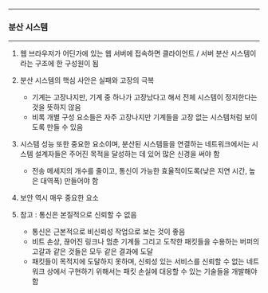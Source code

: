 -----
### 분산 시스템
-----
1. 웹 브라우저가 어딘가에 있는 웹 서버에 접속하면 클라이언트 / 서버 분산 시스템이라는 구조에 한 구성원이 됨
2. 분산 시스템의 핵심 사안은 실패와 고장의 극복
   - 기계는 고장나지만, 기계 중 하나가 고장났다고 해서 전체 시스템이 정지한다는 것을 뜻하지 않음
   - 비록 개별 구성 요소들은 자주 고장나지만 기계들을 고장 없는 시스템처럼 보이도록 만들 수 있음

3. 시스템 성능 또한 중요한 요소이며, 분산된 시스템들을 연결하는 네트워크에서는 시스템 설계자들은 주어진 목적을 달성하는 데 있어 많은 신경을 써야 함
   - 전송 메세지의 개수를 줄이고, 통신이 가능한 효율적이도록(낮은 지연 시간, 높은 대역폭) 만들어야 함

4. 보안 역시 매우 중요한 요소

5. 참고 : 통신은 본질적으로 신뢰할 수 없음
   - 통신은 근본적으로 비신뢰성 작업으로 보는 것이 좋음
   - 비트 손상, 끊어진 링크나 멈춘 기계들 그리고 도착한 패킷들을 수용하는 버퍼의 고갈과 같은 것들은 모두 같은 결과에 도달
   - 패킷들이 목적지에 도달하지 못하며, 신뢰성 있는 서비스를 신뢰할 수 없는 네트워크 상에서 구현하기 위해서는 패킷 손실에 대응할 수 있는 기술들을 개발해야 함
